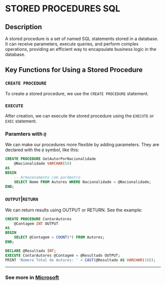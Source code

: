 # STORED PROCEDURES SQL

## Description
A stored procedure is a set of named SQL statements stored in a database. It can receive parameters, execute queries, and perform complex operations, providing an efficient way to encapsulate business logic in the database.

## Key Functions for Using a Stored Procedure

### `CREATE PROCEDURE`
To create a stored procedure, we use the `CREATE PROCEDURE` statement. 

### `EXECUTE`
After creation, we can execute the stored procedure using the `EXECUTE` or `EXEC` statement.

### Paramters with `@`
We can make our procedures more flexible by adding parameters. They are declared with the `@` symbol, like this:

```sql
CREATE PROCEDURE GetAutorPorNacionalidade
	@Nacionalidade VARCHAR(50)
AS
BEGIN
    -- Armazenamento com parâmetro
	SELECT Nome FROM Autores WHERE Nacionalidade = @Nacionalidade;
END;
```

### `OUTPUT`|`RETURN`
We can return results using OUTPUT or RETURN. See the example:

```sql 
CREATE PROCEDURE ContarAutores 
	@Contagem INT OUTPUT
AS
BEGIN
	SELECT @Contagem = COUNT(*) FROM Autores;
END;

DECLARE @Resultado INT;
EXECUTE ContarAutores @Contagem = @Resultado OUTPUT;
PRINT 'Número Total de Autores: ' + CAST(@Resultado AS VARCHAR(10));
```

--- 
### See more in [Microsoft](https://learn.microsoft.com/en-us/sql/t-sql/statements/create-procedure-transact-sql?view=sql-server-ver16)
